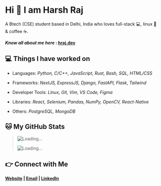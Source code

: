 # Hi 👋 I am Harsh Raj

A Btech (CSE) student based in Delhi, India who loves full-stack 💻, linux 🐧 & coffee ☕.

**_Know all about me here_ : [hraj.dev](https://hraj.dev)**

## 💻 Things I have worked on

- Languages: *Python, C/C++, JavaScript, Rust, Bash, SQL, HTML/CSS*

- Frameworks: *NextJS, ExpressJS, Django, FastAPI, Flask, Tailwind*

- Developer Tools: *Linux, Git, Vim, VS Code, Figma*

- Libraries: *React, Selenium, Pandas, NumPy, OpenCV, React-Native*

- Others: *PostgreSQL, MongoDB*

## 🐱 My GitHub Stats


> ![Loading...](https://github-readme-streak-stats-harshraj2717.vercel.app/?user=harshraj2717&theme=dark)
>
> ![Loading...](https://github-readme-stats-pvt-2.vercel.app/api/top-langs/?username=harshraj2717&theme=dark)

## 👉 Connect with Me

**[Website](https://hraj.dev) | [Email](mailto:harshraj2717@gmail.com) | [LinkedIn](https://www.linkedin.com/in/harshraj2717/)**
